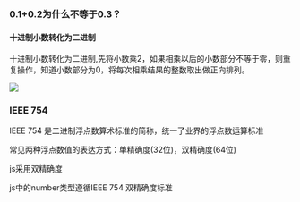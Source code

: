 ### 0.1+0.2为什么不等于0.3？

#### 十进制小数转化为二进制

十进制小数转化为二进制,先将小数乘2，如果相乘以后的小数部分不等于零，则重复操作，知道小数部分为0，将每次相乘结果的整数取出做正向排列。

![](C:\Users\李隆\Desktop\ty图库\Snipaste_2023-02-05_10-29-42.png)



### IEEE 754

IEEE 754 是二进制浮点数算术标准的简称，统一了业界的浮点数运算标准

常见两种浮点数值的表达方式：单精确度(32位)，双精确度(64位)

js采用双精确度

js中的number类型遵循IEEE 754 双精确度标准
